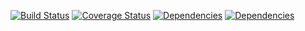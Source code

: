 [![Build Status][travis-image]][travis-url]
[![Coverage Status][coverage-image]][coverage-url]
[![Dependencies][david-image]][david-url]
[![Dependencies][david-dev-image]][david-dev-url]


[travis-image]: https://img.shields.io/travis/ratherblue/react-demo/master.svg?style=flat-square
[travis-url]: https://travis-ci.org/ratherblue/react-demo
[coverage-image]: https://img.shields.io/coveralls/ratherblue/react-demo.svg?style=flat-square
[coverage-url]: https://coveralls.io/r/ratherblue/react-demo
[david-image]: https://img.shields.io/david/ratherblue/react-demo.svg?style=flat-square
[david-url]: https://david-dm.org/ratherblue/react-demo
[david-dev-image]: https://img.shields.io/david/dev/ratherblue/react-demo.svg?style=flat-square
[david-dev-url]: https://david-dm.org/ratherblue/react-demo#info=devDependencies&view=table
